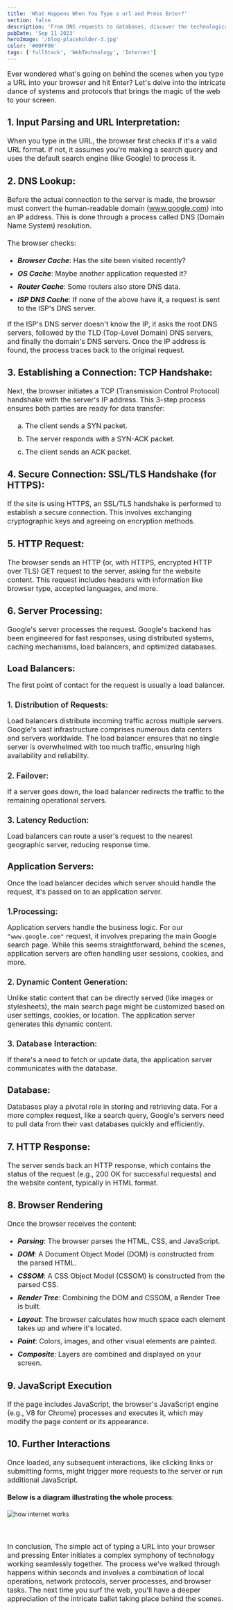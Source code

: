 ```yaml
---
title: 'What Happens When You Type a url and Press Enter?'
section: false
description: 'From DNS requests to databases, discover the technological marvel that powers your simple search.'
pubDate: 'Sep 11 2023'
heroImage: '/blog-placeholder-3.jpg'
color: '#00FF00'
tags: ['fullStack', 'WebTechnology', 'Internet']
---
```


Ever wondered what's going on behind the scenes when you type a URL into your browser and hit Enter? Let's delve into the intricate dance of systems and protocols that brings the magic of the web to your screen.

## 1. Input Parsing and URL Interpretation:
When you type in the URL, the browser first checks if it's a valid URL format. If not, it assumes you're making a search query and uses the default search engine (like Google) to process it.

## 2. DNS Lookup:
Before the actual connection to the server is made, the browser must convert the human-readable domain (www.google.com) into an IP address. This is done through a process called DNS (Domain Name System) resolution.

The browser checks:
- *Browser cache*: Has the site been visited recently?
- *OS cache*: Maybe another application requested it?
- *Router cache*: Some routers also store DNS data.
- *ISP DNS cache*: If none of the above have it, a request is sent to the ISP's DNS server.

If the ISP's DNS server doesn't know the IP, it asks the root DNS servers, followed by the TLD (Top-Level Domain) DNS servers, and finally the domain's DNS servers. Once the IP address is found, the process traces back to the original request.

## 3. Establishing a Connection: TCP Handshake:
Next, the browser initiates a TCP (Transmission Control Protocol) handshake with the server's IP address. This 3-step process ensures both parties are ready for data transfer:

1. The client sends a SYN packet.
2. The server responds with a SYN-ACK packet.
3. The client sends an ACK packet.

## 4. Secure Connection: SSL/TLS Handshake (for HTTPS):
If the site is using HTTPS, an SSL/TLS handshake is performed to establish a secure connection. This involves exchanging cryptographic keys and agreeing on encryption methods.

## 5.  HTTP Request:
The browser sends an HTTP (or, with HTTPS, encrypted HTTP over TLS) GET request to the server, asking for the website content. This request includes headers with information like browser type, accepted languages, and more.

## 6. Server Processing:
Google's server processes the request. Google's backend has been engineered for fast responses, using distributed systems, caching mechanisms, load balancers, and optimized databases.

### Load Balancers:
The first point of contact for the request is usually a load balancer.

#### 1. Distribution of Requests:
Load balancers distribute incoming traffic across multiple servers. Google's vast infrastructure comprises numerous data centers and servers worldwide. The load balancer ensures that no single server is overwhelmed with too much traffic, ensuring high availability and reliability.

#### 2. Failover:
If a server goes down, the load balancer redirects the traffic to the remaining operational servers.

#### 3. Latency Reduction:
Load balancers can route a user's request to the nearest geographic server, reducing response time.

### Application Servers:
Once the load balancer decides which server should handle the request, it's passed on to an application server.

#### 1.Processing:
Application servers handle the business logic. For our `"www.google.com"` request, it involves preparing the main Google search page. While this seems straightforward, behind the scenes, application servers are often handling user sessions, cookies, and more.

#### 2. Dynamic Content Generation:
Unlike static content that can be directly served (like images or stylesheets), the main search page might be customized based on user settings, cookies, or location. The application server generates this dynamic content.

#### 3. Database Interaction:
If there's a need to fetch or update data, the application server communicates with the database.

### Database:
Databases play a pivotal role in storing and retrieving data. For a more complex request, like a search query, Google's servers need to pull data from their vast databases quickly and efficiently.

## 7. HTTP Response:
The server sends back an HTTP response, which contains the status of the request (e.g., 200 OK for successful requests) and the website content, typically in HTML format.

## 8. Browser Rendering
Once the browser receives the content:

- *Parsing*: The browser parses the HTML, CSS, and JavaScript.
- *DOM*: A Document Object Model (DOM) is constructed from the parsed HTML.
- *CSSOM*: A CSS Object Model (CSSOM) is constructed from the parsed CSS.
- *Render Tree*: Combining the DOM and CSSOM, a Render Tree is built.
- *Layout*: The browser calculates how much space each element takes up and where it's located.
- *Paint*: Colors, images, and other visual elements are painted.
- *Composite*: Layers are combined and displayed on your screen.

## 9. JavaScript Execution
If the page includes JavaScript, the browser's JavaScript engine (e.g., V8 for Chrome) processes and executes it, which may modify the page content or its appearance.

## 10. Further Interactions
Once loaded, any subsequent interactions, like clicking links or submitting forms, might trigger more requests to the server or run additional JavaScript.

**Below is a diagram illustrating the whole process**:

<img src="https://res.cloudinary.com/dpfsdplv2/image/upload/v1694678342/internet_xnd9v4.jpg" alt="how internet works" />

In conclusion, The simple act of typing a URL into your browser and pressing Enter initiates a complex symphony of technology working seamlessly together. The process we've walked through happens within seconds and involves a combination of local operations, network protocols, server processes, and browser tasks. The next time you surf the web, you'll have a deeper appreciation of the intricate ballet taking place behind the scenes.

<style>
	p{
		margin-bottom: 20px;
		font-size: 16px;
	}
h2 {
  font-weight: bold;
  margin-bottom: 20px;
  @apply sm:text-2xl text:lg;
}
ul li, ol li {
	margin-bottom: 10px;
	font-size: 16px;
}

em {
	font-weight: 700;
	text-transform: capitalize;
}

ol {
	 list-style-type: lower-alpha;
	 list-style-position: inside;
}

h3 {
	font-size: 20px;
	font-weight: bold;
	margin-bottom: 10px;
}

h4 {
	font-size: 18px;
	font-weight: 600;
	margin-bottom: 10px;
}

img{
	display: inline-block;
	margin-bottom: 40px;
}


</style>
